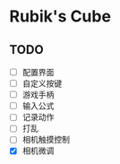 # Rubik's Cube

## TODO

- [ ] 配置界面
- [ ] 自定义按键
- [ ] 游戏手柄
- [ ] 输入公式
- [ ] 记录动作
- [ ] 打乱
- [ ] 相机触摸控制
- [x] 相机微调
